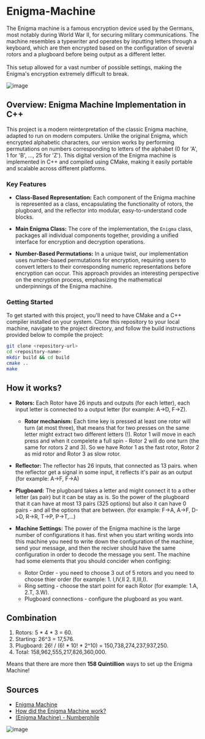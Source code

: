 # Enigma-Machine
The Enigma machine is a famous encryption device used by the Germans, most notably during World War II, for securing military communications. The machine resembles a typewriter and operates by inputting letters through a keyboard, which are then encrypted based on the configuration of several rotors and a plugboard before being output as a different letter.<br/>
<br/>
This setup allowed for a vast number of possible settings, making the Enigma's encryption extremely difficult to break.

![image](https://github.com/SappirBo/Enigma-Machine/assets/92790326/ba957b92-9e89-44f0-8ef4-3907951a5eed)



## Overview: Enigma Machine Implementation in C++

This project is a modern reinterpretation of the classic Enigma machine, adapted to run on modern computers. Unlike the original Enigma, which encrypted alphabetic characters, our version works by performing permutations on numbers corresponding to letters of the alphabet (0 for 'A', 1 for 'B', ..., 25 for 'Z'). This digital version of the Enigma machine is implemented in C++ and compiled using CMake, making it easily portable and scalable across different platforms.

### Key Features

- **Class-Based Representation:** Each component of the Enigma machine is represented as a class, encapsulating the functionality of rotors, the plugboard, and the reflector into modular, easy-to-understand code blocks.
  
- **Main Enigma Class:** The core of the implementation, the `Enigma` class, packages all individual components together, providing a unified interface for encryption and decryption operations.
  
- **Number-Based Permutations:** In a unique twist, our implementation uses number-based permutations for encryption, requiring users to convert letters to their corresponding numeric representations before encryption can occur. This approach provides an interesting perspective on the encryption process, emphasizing the mathematical underpinnings of the Enigma machine.

### Getting Started

To get started with this project, you'll need to have CMake and a C++ compiler installed on your system. Clone this repository to your local machine, navigate to the project directory, and follow the build instructions provided below to compile the project:

```bash
git clone <repository-url>
cd <repository-name>
mkdir build && cd build
cmake ..
make
````

## How it works?

* **Rotors:** Each Rotor have 26 inputs and outputs (for each letter), each input letter is connected to a output letter (for example: A->D, F->Z). 
  * **Rotor mechanism:** Each time key is pressed at least one rotor will turn (at most three), that means that for two presses on the same letter might extract two  different letters (!). Rotor 1 will move in each press and when it compelete a full spin - Rotor 2 will do one turn (the same for rotors 2 and 3). So we have Rotor 1 as the fast rotor, Rotor 2 as mid rotor and Rotor 3 as slow rotor. 
    
* **Reflector:** The reflector has 26 inputs, that connected as 13 pairs. when the reflector get a signal in some input, it reflects it's pair as an output (for example: A->F, F->A)   
* **Plugboard:** The plugboard takes a letter and might connect it to a other letter (as pair) but it can be stay as is. So the power of the plugboard that it can have at most 13 pairs (325 options) but also it can have 0 pairs - and all the options that are between. (for example: F->A, A->F, D->D, R->R, T->P, P->T,...)
* **Machine Settings:** The power of the Enigma machine is the large number of configurations it has. first when you start writing words into this machine you need to write down the configuration of the machine, send your message, and then the reciver should have the same configuration in order to decode the message you sent. The machine had some elements that you should concider when configing:
  * Rotor Order -  you need to choose 3 out of 5 rotors and you need to choose thier order (for example: 1. I,IV,II 2. II,III,I).
  * Ring setting - choose the start point for each Rotor (for example: 1.A, 2.T, 3.W).
  * Plugboard connections - configure the plugboard as you want.

## Combination
1. Rotors: 5 * 4 * 3 = 60.
2. Starting: 26^3 = 17,576.
3. Plugboard: 26! / (6! * 10! * 2^10) = 150,738,274,237,937,250.
4. Total: 158,962,555,217,826,360,000.

Means that there are more then **158 Quintillion** ways to set up the Enigma Machine!

## Sources
* [Enigma Machine](https://en.wikipedia.org/wiki/Enigma_machine)
* [How did the Enigma Machine work?](https://www.youtube.com/watch?v=ybkkiGtJmkM&ab_channel=JaredOwen)
* [(Enigma Machine) - Numberphile](https://www.youtube.com/watch?v=G2_Q9FoD-oQ&t=20s&ab_channel=Numberphile)


![image](https://github.com/SappirBo/Enigma-Machine/assets/92790326/ae7ae768-ad9e-4a79-97e5-2127d8f96944)

